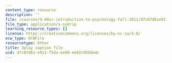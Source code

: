 ```yaml
---
content_type: resource
description: ''
file: /courses/9-00sc-introduction-to-psychology-fall-2011/d7c87d61e911f5daee89ee62c95b6a4c_vf1U3Nt3HQk.srt
file_type: application/x-subrip
learning_resource_types: []
license: https://creativecommons.org/licenses/by-nc-sa/4.0/
ocw_type: OCWFile
resourcetype: Other
title: 3play caption file
uid: d7c87d61-e911-f5da-ee89-ee62c95b6a4c
---
```

